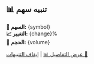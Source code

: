 ## 📊 تنبيه سهم

**🔔 السهم:** {symbol}  
**📈 التغيير:** {change}%  
**🔄 الحجم:** {volume}  

[عرض التفاصيل 📊]({link}) | [إيقاف التنبيهات 🔕]({mute_link})